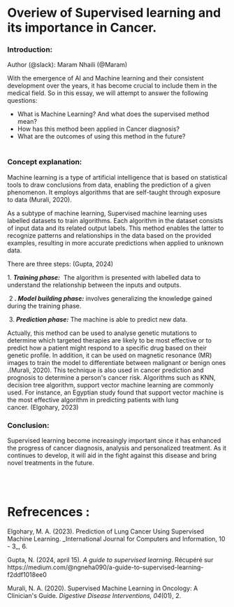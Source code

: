 # Overiew of Supervised learning and its importance in Cancer.
### Introduction:<a id="introduction"></a>

Author (@slack): Maram Nhaili (@Maram)

 With the emergence of AI and Machine learning and their consistent development over the years, it has become crucial to include them in the medical field.
So in this essay, we will attempt to answer the following questions:
<ul>
<li>What is Machine Learning? And what does the supervised method mean?</li>
<li>How has this method been applied in Cancer diagnosis?</li>
<li>What are the outcomes of using this method in the future?</li> </ul>

### Concept explanation: <a id="concept explanation"></a>
 Machine learning is a type of artificial intelligence that is based on statistical tools to draw conclusions from data, enabling the prediction of a given phenomenon. It employs algorithms that are self-taught through exposure to data <!--[if supportFields]><span
 style='mso-element:field-begin'></span><span
 style='mso-spacerun:yes'> </span>CITATION Mur20 \l 1036 <span
 style='mso-element:field-separator'></span><![endif]-->(Murali, 2020)<!--[if supportFields]><span style='mso-element:
 field-end'></span><![endif]-->.

As a subtype of machine learning, Supervised machine learning uses labelled datasets to train algorithms. Each algorithm in the dataset consists of input data and its related output labels. This method enables the latter to recognize patterns and relationships in the data based on the provided examples, resulting in more accurate predictions when applied to unknown data.

There are three steps: <!--[if supportFields]><span
 style='mso-element:field-begin'></span><span
 style='mso-spacerun:yes'> </span>CITATION Neh24 \l 1036 <span
 style='mso-element:field-separator'></span><![endif]-->(Gupta, 2024)<!--[if supportFields]><span style='mso-element:field-end'></span><![endif]-->


1\. **_Training phase:_**  The algorithm is presented with labelled data to understand the relationship between the inputs and outputs.

 2 **_. Model building phase:_** involves generalizing the knowledge gained during the training phase.

 3. **_Prediction phase:_** The machine is able to predict new data.&#x20;

Actually, this method can be used to analyse genetic mutations to determine which targeted therapies are likely to be most effective or to predict how a patient might respond to a specific drug based on their genetic profile.
In addition, it can be used on magnetic resonance (MR) images to train the model to differentiate between malignant or benign ones .<!--[if supportFields]><span style='mso-element:field-begin'></span><span
 style='mso-spacerun:yes'> </span>CITATION Mur20 \l 1036 <span
 style='mso-element:field-separator'></span><![endif]-->(Murali, 2020)<!--[if supportFields]><span style='mso-element:
 field-end'></span><![endif]-->.
This technique is also used in cancer prediction and prognosis to determine a person's cancer risk. Algorithms such as KNN, decision tree algorithm, support vector machine learning are commonly used. For instance, an Egyptian study found that support vector machine is the most effective algorithm in predicting patients with lung cancer.<!--[if supportFields]><span
 style='mso-element:field-begin'></span> CITATION Elg23 \l 1036 <span
 style='mso-element:field-separator'></span><![endif]--> (Elgohary, 2023)<!--[if supportFields]><span
 style='mso-element:field-end'></span><![endif]-->


### Conclusion: <a id="conclusion"></a>
   Supervised learning become increasingly important since it has enhanced the progress of cancer diagnosis, analysis and personalized treatment. As it continues to develop, it will aid in the fight against this disease and bring novel treatments in the future.

                                                                                                                                     


# Refrecences :
<!--[if supportFields]><span
  lang=EN-GB><span style='mso-element:field-begin'></span>BIBLIOGRAPHY<span
  style='mso-element:field-separator'></span></span><![endif]-->Elgohary, M. A. (2023). Prediction of Lung Cancer Using Supervised Machine Learning. _International Journal for Computers and Information, 10 - 3_, 6.

Gupta, N. (2024, april 15). _A guide to supervised learning_. Récupéré sur https\://medium.com/@ngneha090/a-guide-to-supervised-learning-f2ddf1018ee0

Murali, N. A. (2020). Supervised Machine Learning in Oncology: A Clinician's Guide. _Digestive Disease Interventions, 04_(01), 2.

<!--[if supportFields]><b><span lang=EN-GB><span
  style='mso-element:field-end'></span></span></b><![endif]--> 

